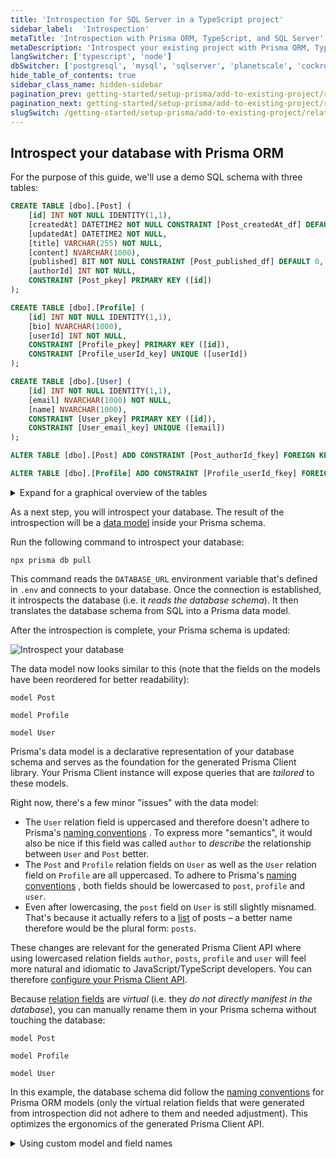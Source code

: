 ```yaml
---
title: 'Introspection for SQL Server in a TypeScript project'
sidebar_label:  'Introspection'
metaTitle: 'Introspection with Prisma ORM, TypeScript, and SQL Server'
metaDescription: 'Introspect your existing project with Prisma ORM, TypeScript, and SQL Server'
langSwitcher: ['typescript', 'node']
dbSwitcher: ['postgresql', 'mysql', 'sqlserver', 'planetscale', 'cockroachdb']
hide_table_of_contents: true
sidebar_class_name: hidden-sidebar
pagination_prev: getting-started/setup-prisma/add-to-existing-project/relational-databases/connect-your-database-typescript-sqlserver
pagination_next: getting-started/setup-prisma/add-to-existing-project/relational-databases/baseline-your-database-typescript-sqlserver
slugSwitch: /getting-started/setup-prisma/add-to-existing-project/relational-databases/introspection-
---
```


## Introspect your database with Prisma ORM

For the purpose of this guide, we'll use a demo SQL schema with three tables:

```sql no-lines
CREATE TABLE [dbo].[Post] (
    [id] INT NOT NULL IDENTITY(1,1),
    [createdAt] DATETIME2 NOT NULL CONSTRAINT [Post_createdAt_df] DEFAULT CURRENT_TIMESTAMP,
    [updatedAt] DATETIME2 NOT NULL,
    [title] VARCHAR(255) NOT NULL,
    [content] NVARCHAR(1000),
    [published] BIT NOT NULL CONSTRAINT [Post_published_df] DEFAULT 0,
    [authorId] INT NOT NULL,
    CONSTRAINT [Post_pkey] PRIMARY KEY ([id])
);

CREATE TABLE [dbo].[Profile] (
    [id] INT NOT NULL IDENTITY(1,1),
    [bio] NVARCHAR(1000),
    [userId] INT NOT NULL,
    CONSTRAINT [Profile_pkey] PRIMARY KEY ([id]),
    CONSTRAINT [Profile_userId_key] UNIQUE ([userId])
);

CREATE TABLE [dbo].[User] (
    [id] INT NOT NULL IDENTITY(1,1),
    [email] NVARCHAR(1000) NOT NULL,
    [name] NVARCHAR(1000),
    CONSTRAINT [User_pkey] PRIMARY KEY ([id]),
    CONSTRAINT [User_email_key] UNIQUE ([email])
);

ALTER TABLE [dbo].[Post] ADD CONSTRAINT [Post_authorId_fkey] FOREIGN KEY ([authorId]) REFERENCES [dbo].[User]([id]) ON DELETE NO ACTION ON UPDATE CASCADE;

ALTER TABLE [dbo].[Profile] ADD CONSTRAINT [Profile_userId_fkey] FOREIGN KEY ([userId]) REFERENCES [dbo].[User]([id]) ON DELETE NO ACTION ON UPDATE CASCADE;
```

<details>
<summary>Expand for a graphical overview of the tables</summary>

**User**

| Column name | Type             | Primary key | Foreign key | Required | Default            |
| :---------- | :--------------- | :---------- | :---------- | :------- | :----------------- |
| `id`        | `INT`            | **✔️**      | No          | **✔️**   | _autoincrementing_ |
| `name`      | `NVARCHAR(1000)` | No          | No          | No       | -                  |
| `email`     | `NVARCHAR(1000)` | No          | No          | **✔️**   | -                  |

**Post**

| Column name | Type             | Primary key | Foreign key | Required | Default            |
| :---------- | :--------------- | :---------- | :---------- | :------- | :----------------- |
| `id`        | `INT`            | **✔️**      | No          | **✔️**   | _autoincrementing_ |
| `createdAt` | `DATETIME2`      | No          | No          | **✔️**   | `now()`            |
| `updatedAt` | `DATETIME2`      | No          | No          | **✔️**   |                    |
| `title`     | `VARCHAR(255)`   | No          | No          | **✔️**   | -                  |
| `content`   | `NVARCHAR(1000)` | No          | No          | No       | -                  |
| `published` | `BIT`            | No          | No          | **✔️**   | `false`            |
| `authorId`  | `INT`            | No          | **✔️**      | **✔️**   | -                  |

**Profile**

| Column name | Type             | Primary key | Foreign key | Required | Default            |
| :---------- | :--------------- | :---------- | :---------- | :------- | :----------------- |
| `id`        | `INT`            | **✔️**      | No          | **✔️**   | _autoincrementing_ |
| `bio`       | `NVARCHAR(1000)` | No          | No          | No       | -                  |
| `userId`    | `INT`            | No          | **✔️**      | **✔️**   | -                  |

</details>

As a next step, you will introspect your database. The result of the introspection will be a [data model](/orm/prisma-schema/data-model/models) inside your Prisma schema.

Run the following command to introspect your database:

```terminal copy
npx prisma db pull
```

This command reads the `DATABASE_URL` environment variable that's defined in `.env` and connects to your database. Once the connection is established, it introspects the database (i.e. it _reads the database schema_). It then translates the database schema from SQL into a Prisma data model.

After the introspection is complete, your Prisma schema is updated:

![Introspect your database](/img/getting-started/prisma-db-pull-generate-schema.png)

The data model now looks similar to this (note that the fields on the models have been reordered for better readability):

```prisma file=prisma/schema.prisma showLineNumbers
model Post 

model Profile 

model User 
```

Prisma's data model is a declarative representation of your database schema and serves as the foundation for the generated Prisma Client library. Your Prisma Client instance will expose queries that are _tailored_ to these models.

Right now, there's a few minor "issues" with the data model:

- The `User` relation field is uppercased and therefore doesn't adhere to Prisma's [naming conventions](/orm/reference/prisma-schema-reference#naming-conventions-1) . To express more "semantics", it would also be nice if this field was called `author` to _describe_ the relationship between `User` and `Post` better.
- The `Post` and `Profile` relation fields on `User` as well as the `User` relation field on `Profile` are all uppercased. To adhere to Prisma's [naming conventions](/orm/reference/prisma-schema-reference#naming-conventions-1) , both fields should be lowercased to `post`, `profile` and `user`.
- Even after lowercasing, the `post` field on `User` is still slightly misnamed. That's because it actually refers to a [list](/orm/prisma-schema/data-model/models#type-modifiers) of posts – a better name therefore would be the plural form: `posts`.

These changes are relevant for the generated Prisma Client API where using lowercased relation fields `author`, `posts`, `profile` and `user` will feel more natural and idiomatic to JavaScript/TypeScript developers. You can therefore [configure your Prisma Client API](/orm/prisma-client/setup-and-configuration/custom-model-and-field-names).

Because [relation fields](/orm/prisma-schema/data-model/relations#relation-fields) are _virtual_ (i.e. they _do not directly manifest in the database_), you can manually rename them in your Prisma schema without touching the database:

```prisma file=prisma/schema.prisma highlight=7,14,22,23;edit showLineNumbers
model Post 

model Profile 

model User 
```

In this example, the database schema did follow the [naming conventions](/orm/reference/prisma-schema-reference#naming-conventions) for Prisma ORM models (only the virtual relation fields that were generated from introspection did not adhere to them and needed adjustment). This optimizes the ergonomics of the generated Prisma Client API.

<details>
<summary> Using custom model and field names </summary>

Sometimes though, you may want to make additional changes to the names of the columns and tables that are exposed in the Prisma Client API. A common example is to translate _snake_case_ notation which is often used in database schemas into _PascalCase_ and _camelCase_ notations which feel more natural for JavaScript/TypeScript developers.

Assume you obtained the following model from introspection that's based on _snake_case_ notation:

```prisma no-lines
model my_user 
```

If you generated a Prisma Client API for this model, it would pick up the _snake_case_ notation in its API:

```ts no-lines
const user = await prisma.my_user.create(,
})
```

If you don't want to use the table and column names from your database in your Prisma Client API, you can configure them with [`@map` and `@@map`](/orm/prisma-schema/data-model/models#mapping-model-names-to-tables-or-collections):

```prisma no-lines
model MyUser 
```

With this approach, you can name your model and its fields whatever you like and use the `@map` (for field names) and `@@map` (for models names) to point to the underlying tables and columns. Your Prisma Client API now looks as follows:

```ts no-lines
const user = await prisma.myUser.create(,
})
```

Learn more about this on the [Configuring your Prisma Client API](/orm/prisma-client/setup-and-configuration/custom-model-and-field-names) page.

</details>